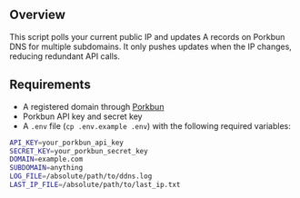 ## Overview

This script polls your current public IP and updates A records on Porkbun DNS for multiple subdomains. It only pushes updates when the IP changes, reducing redundant API calls.

## Requirements

- A registered domain through [Porkbun](https://porkbun.com)
- Porkbun API key and secret key
- A `.env` file (`cp .env.example .env`) with the following required variables:

```bash
API_KEY=your_porkbun_api_key
SECRET_KEY=your_porkbun_secret_key
DOMAIN=example.com
SUBDOMAIN=anything
LOG_FILE=/absolute/path/to/ddns.log
LAST_IP_FILE=/absolute/path/to/last_ip.txt
